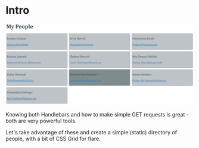 # Intro

![.guides/img/my-ppl-hbars-apis-ex](./my-ppl-hbars-apis-ex.PNG)
  

Knowing both Handlebars and how to make simple GET requests is great - both are very powerful tools.

  

Let's take advantage of these and create a simple (static) directory of people, with a bit of CSS Grid for flare.